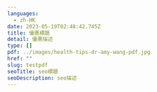 ```yaml
---
languages:
  - zh-HK
date: 2023-05-19T02:48:42.745Z
title: 優惠標題
detail: 優惠描述
type: []
pdf: ../images/health-tips-dr-amy-wang-pdf.jpg
href: ""
slug: testpdf
seoTitle: seo標題
seoDescription: seo描述
---
```

